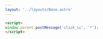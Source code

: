 ```yaml
---
layout: '../layouts/Base.astro'
---
```


```html
<script>
window.parent.postMessage('click_ic', '*');
</script>
```